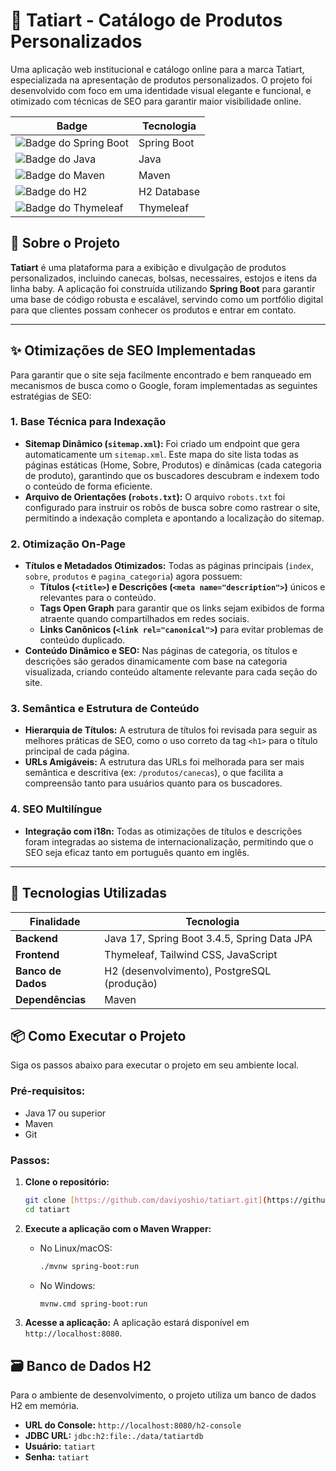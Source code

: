 # 🎨 Tatiart - Catálogo de Produtos Personalizados

Uma aplicação web institucional e catálogo online para a marca Tatiart, especializada na apresentação de produtos personalizados. O projeto foi desenvolvido com foco em uma identidade visual elegante e funcional, e otimizado com técnicas de SEO para garantir maior visibilidade online.

| Badge | Tecnologia |
| --- | --- |
| ![Badge do Spring Boot](https://img.shields.io/badge/Spring_Boot-3.4.5-brightgreen) | Spring Boot |
| ![Badge do Java](https://img.shields.io/badge/Java-17-blue) | Java |
| ![Badge do Maven](https://img.shields.io/badge/Maven-blueviolet) | Maven |
| ![Badge do H2](https://img.shields.io/badge/Database-H2-orange) | H2 Database |
| ![Badge do Thymeleaf](https://img.shields.io/badge/Thymeleaf-teal) | Thymeleaf |

## 📖 Sobre o Projeto

**Tatiart** é uma plataforma para a exibição e divulgação de produtos personalizados, incluindo canecas, bolsas, necessaires, estojos e itens da linha baby. A aplicação foi construída utilizando **Spring Boot** para garantir uma base de código robusta e escalável, servindo como um portfólio digital para que clientes possam conhecer os produtos e entrar em contato.

---

## ✨ Otimizações de SEO Implementadas

Para garantir que o site seja facilmente encontrado e bem ranqueado em mecanismos de busca como o Google, foram implementadas as seguintes estratégias de SEO:

### 1. Base Técnica para Indexação
* **Sitemap Dinâmico (`sitemap.xml`):** Foi criado um endpoint que gera automaticamente um `sitemap.xml`. Este mapa do site lista todas as páginas estáticas (Home, Sobre, Produtos) e dinâmicas (cada categoria de produto), garantindo que os buscadores descubram e indexem todo o conteúdo de forma eficiente.
* **Arquivo de Orientações (`robots.txt`):** O arquivo `robots.txt` foi configurado para instruir os robôs de busca sobre como rastrear o site, permitindo a indexação completa e apontando a localização do sitemap.

### 2. Otimização On-Page
* **Títulos e Metadados Otimizados:** Todas as páginas principais (`index`, `sobre`, `produtos` e `pagina_categoria`) agora possuem:
    * **Títulos (`<title>`) e Descrições (`<meta name="description">`)** únicos e relevantes para o conteúdo.
    * **Tags Open Graph** para garantir que os links sejam exibidos de forma atraente quando compartilhados em redes sociais.
    * **Links Canônicos (`<link rel="canonical">`)** para evitar problemas de conteúdo duplicado.
* **Conteúdo Dinâmico e SEO:** Nas páginas de categoria, os títulos e descrições são gerados dinamicamente com base na categoria visualizada, criando conteúdo altamente relevante para cada seção do site.

### 3. Semântica e Estrutura de Conteúdo
* **Hierarquia de Títulos:** A estrutura de títulos foi revisada para seguir as melhores práticas de SEO, como o uso correto da tag `<h1>` para o título principal de cada página.
* **URLs Amigáveis:** A estrutura das URLs foi melhorada para ser mais semântica e descritiva (ex: `/produtos/canecas`), o que facilita a compreensão tanto para usuários quanto para os buscadores.

### 4. SEO Multilíngue
* **Integração com i18n:** Todas as otimizações de títulos e descrições foram integradas ao sistema de internacionalização, permitindo que o SEO seja eficaz tanto em português quanto em inglês.

---

## 🚀 Tecnologias Utilizadas

| Finalidade | Tecnologia |
| --- | --- |
| **Backend** | Java 17, Spring Boot 3.4.5, Spring Data JPA |
| **Frontend** | Thymeleaf, Tailwind CSS, JavaScript |
| **Banco de Dados** | H2 (desenvolvimento), PostgreSQL (produção) |
| **Dependências** | Maven |

## 📦 Como Executar o Projeto

Siga os passos abaixo para executar o projeto em seu ambiente local.

### Pré-requisitos:

* Java 17 ou superior
* Maven
* Git

### Passos:

1.  **Clone o repositório:**
    ```bash
    git clone [https://github.com/daviyoshio/tatiart.git](https://github.com/daviyoshio/tatiart.git)
    cd tatiart
    ```

2.  **Execute a aplicação com o Maven Wrapper:**
    * No Linux/macOS:
        ```bash
        ./mvnw spring-boot:run
        ```
    * No Windows:
        ```bash
        mvnw.cmd spring-boot:run
        ```

3.  **Acesse a aplicação:**
    A aplicação estará disponível em `http://localhost:8080`.

## 🗃️ Banco de Dados H2

Para o ambiente de desenvolvimento, o projeto utiliza um banco de dados H2 em memória.

* **URL do Console:** `http://localhost:8080/h2-console`
* **JDBC URL:** `jdbc:h2:file:./data/tatiartdb`
* **Usuário:** `tatiart`
* **Senha:** `tatiart`
